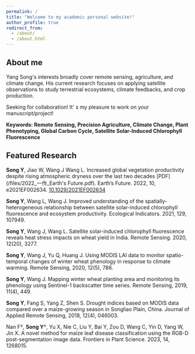 ```yaml
---
permalink: /
title: "Welcome to my academic personal website!"
author_profile: true
redirect_from: 
  - /about/
  - /about.html
---
```

## About me
Yang Song's interests broadly cover remote sensing, agriculture, and climate change. His current research focuses on applying satellite observations to study terrestrial ecosystems, climate feedbacks, and crop production.

Seeking for collaboration! It' s my pleasure to work on your manuscript/project!

**Keywords: Remote Sensing, Precision Agriculture, Climate Change, Plant Phenotyping, Global Carbon Cycle, Satellite Solar-Induced Chlorophyll Fluorescence**

## Featured Research

**Song Y**, Jiao W, Wang J Wang L. Increased global vegetation productivity despite rising atmospheric dryness over the last two decades [PDF](/files/2022_一作_Earth's Future.pdf). Earth’s Future. 2022, 10, e2021EF002634. [10.1029/2021EF002634](https://doi.org/10.1029/2021EF002634)

**Song Y**, Wang L, Wang J. Improved understanding of the spatially-heterogeneous relationship between satellite solar-induced chlorophyll fluorescence and ecosystem productivity. Ecological Indicators. 2021, 129, 107949.

**Song Y**, Wang J, Wang L. Satellite solar-induced chlorophyll fluorescence reveals heat stress impacts on wheat yield in India. Remote Sensing. 2020, 12(20), 3277.

**Song Y**, Wang J, Yu Q, Huang J. Using MODIS LAI data to monitor spatio-temporal changes of winter wheat phenology in response to climate warming. Remote Sensing, 2020, 12(5), 786.

**Song Y**, Wang J. Mapping winter wheat planting area and monitoring its phenology using Sentinel-1 backscatter time series. Remote Sensing, 2019, 11(4), 449.

**Song Y**, Fang S, Yang Z, Shen S. Drought indices based on MODIS data compared over a maize-growing season in Songliao Plain, China. Journal of Applied Remote Sensing, 2018, 12(4), 046003.

Nan F†, **Song Y**†, Yu X, Nie C, Liu Y, Bai Y, Zou D, Wang C, Yin D, Yang W, Jin X. A novel method for maize leaf disease classification using the RGB-D post-segmentation image data. Frontiers in Plant Science. 2023, 14, 1268015.
